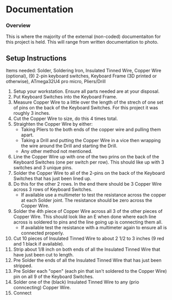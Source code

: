 # Documentation
### Overview
This is where the majority of the external (non-coded) documentaiton for this project is held. This will range from written documentation to photo.

## Setup Instructions
Items needed: Solder, Soldering Iron, Insulated Tinned Wire, Copper Wire (optional), (9) 2-pin keyboard switches, Keyboard Frame (3D printed or otherwise), ATmega32U4 pro micro, Pliers/Drill

1. Setup your workstation. Ensure all parts needed are at your disposal.
2. Put Keyboard Switches into the Keyboard Frame.
3. Measure Copper Wire to a little over the length of the strech of one set of pins on the back of the Keyboard Switches. For this project it was roughly 3 inches.
4. Cut the Copper Wire to size, do this 4 times total.
5. Straighten the Copper Wire by either:
   * Taking Pliers to the both ends of the copper wire and pulling them apart.
   * Taking a Drill and putting the Copper Wire in a vice then wrapping the wire around the Drill and starting the Drill.
   * Any other method not mentioned.
6. Line the Copper Wire up with one of the two prins on the back of the Keyboard Switches (one per switch per row). This should like up with 3 switches and 3 unique pins.
7. Solder the Copper Wire to all of the 2-pins on the back of the Keyboard Switches that has just been lined up.
8. Do this for the other 2 rows. In the end there should be 3 Copper Wire across 3 rows of Keyboard Switches.
   * If available use a multimeter to test the resistance across the copper at each Solder joint. The resistance should be zero across the Copper Wire.
9. Solder the 4th piece of Copper Wire across all 3 of the other pieces of Copper Wire. This should look like an E when done where each line across is soldered to pins and the line going up is connecting them all.
   * If available test the resistance with a multimeter again to ensure all is connected properly.
10. Cut 10 pieces of Insulated Tinned Wire to about 2 1/2 to 3 inches (9 red and 1 black if available).
11. Strip about 1/8 inch on both ends of all the Insulated Tinned Wire that have just been cut to length.
12. Pre Solder the ends of all the Insulated Tinned Wire that has just been stripped.
13. Pre Solder each "open" (each pin that isn't soldered to the Copper Wire) pin on all 9 of the Keyboard Switches.
14. Solder one of the (black) Insulated Tinned Wire to any (prio conncecting) Copper Wire.
15. Connect

